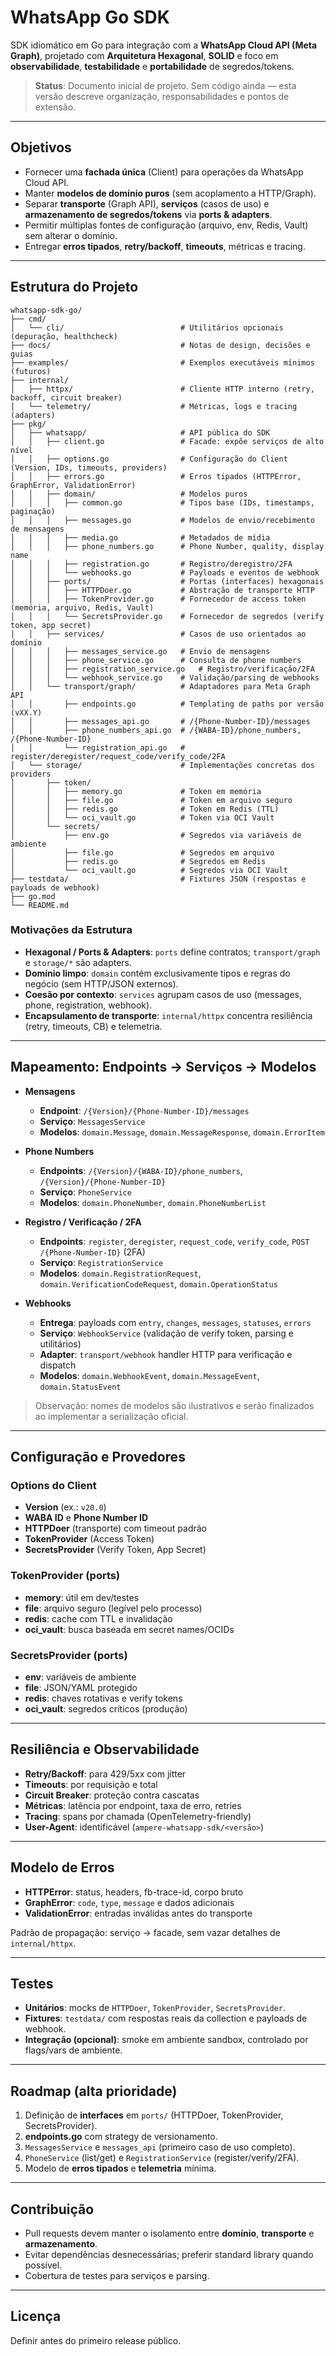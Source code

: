 # WhatsApp Go SDK

SDK idiomático em Go para integração com a **WhatsApp Cloud API (Meta Graph)**, projetado com **Arquitetura Hexagonal**, **SOLID** e foco em **observabilidade**, **testabilidade** e **portabilidade** de segredos/tokens.

> **Status**: Documento inicial de projeto. Sem código ainda — esta versão descreve organização, responsabilidades e pontos de extensão.

---

## Objetivos

* Fornecer uma **fachada única** (Client) para operações da WhatsApp Cloud API.
* Manter **modelos de domínio puros** (sem acoplamento a HTTP/Graph).
* Separar **transporte** (Graph API), **serviços** (casos de uso) e **armazenamento de segredos/tokens** via **ports & adapters**.
* Permitir múltiplas fontes de configuração (arquivo, env, Redis, Vault) sem alterar o domínio.
* Entregar **erros tipados**, **retry/backoff**, **timeouts**, métricas e tracing.

---

## Estrutura do Projeto

```
whatsapp-sdk-go/
├── cmd/
│   └── cli/                          # Utilitários opcionais (depuração, healthcheck)
├── docs/                             # Notas de design, decisões e guias
├── examples/                         # Exemplos executáveis mínimos (futuros)
├── internal/
│   ├── httpx/                        # Cliente HTTP interno (retry, backoff, circuit breaker)
│   └── telemetry/                    # Métricas, logs e tracing (adapters)
├── pkg/
│   ├── whatsapp/                     # API pública do SDK
│   │   ├── client.go                 # Facade: expõe serviços de alto nível
│   │   ├── options.go                # Configuração do Client (Version, IDs, timeouts, providers)
│   │   ├── errors.go                 # Erros tipados (HTTPError, GraphError, ValidationError)
│   │   ├── domain/                   # Modelos puros
│   │   │   ├── common.go             # Tipos base (IDs, timestamps, paginação)
│   │   │   ├── messages.go           # Modelos de envio/recebimento de mensagens
│   │   │   ├── media.go              # Metadados de mídia
│   │   │   ├── phone_numbers.go      # Phone Number, quality, display name
│   │   │   ├── registration.go       # Registro/deregistro/2FA
│   │   │   └── webhooks.go           # Payloads e eventos de webhook
│   │   ├── ports/                    # Portas (interfaces) hexagonais
│   │   │   ├── HTTPDoer.go           # Abstração de transporte HTTP
│   │   │   ├── TokenProvider.go      # Fornecedor de access token (memória, arquivo, Redis, Vault)
│   │   │   └── SecretsProvider.go    # Fornecedor de segredos (verify token, app secret)
│   │   ├── services/                 # Casos de uso orientados ao domínio
│   │   │   ├── messages_service.go   # Envio de mensagens
│   │   │   ├── phone_service.go      # Consulta de phone numbers
│   │   │   ├── registration_service.go   # Registro/verificação/2FA
│   │   │   └── webhook_service.go    # Validação/parsing de webhooks
│   │   └── transport/graph/          # Adaptadores para Meta Graph API
│   │       ├── endpoints.go          # Templating de paths por versão (vXX.Y)
│   │       ├── messages_api.go       # /{Phone-Number-ID}/messages
│   │       ├── phone_numbers_api.go  # /{WABA-ID}/phone_numbers, /{Phone-Number-ID}
│   │       └── registration_api.go   # register/deregister/request_code/verify_code/2FA
│   └── storage/                      # Implementações concretas dos providers
│       ├── token/
│       │   ├── memory.go             # Token em memória
│       │   ├── file.go               # Token em arquivo seguro
│       │   ├── redis.go              # Token em Redis (TTL)
│       │   └── oci_vault.go          # Token via OCI Vault
│       └── secrets/
│           ├── env.go                # Segredos via variáveis de ambiente
│           ├── file.go               # Segredos em arquivo
│           ├── redis.go              # Segredos em Redis
│           └── oci_vault.go          # Segredos via OCI Vault
├── testdata/                         # Fixtures JSON (respostas e payloads de webhook)
├── go.mod
└── README.md
```

### Motivações da Estrutura

* **Hexagonal / Ports & Adapters**: `ports` define contratos; `transport/graph` e `storage/*` são adapters.
* **Domínio limpo**: `domain` contém exclusivamente tipos e regras do negócio (sem HTTP/JSON externos).
* **Coesão por contexto**: `services` agrupam casos de uso (messages, phone, registration, webhook).
* **Encapsulamento de transporte**: `internal/httpx` concentra resiliência (retry, timeouts, CB) e telemetria.

---

## Mapeamento: Endpoints → Serviços → Modelos

* **Mensagens**

    * **Endpoint**: `/{Version}/{Phone-Number-ID}/messages`
    * **Serviço**: `MessagesService`
    * **Modelos**: `domain.Message`, `domain.MessageResponse`, `domain.ErrorItem`

* **Phone Numbers**

    * **Endpoints**: `/{Version}/{WABA-ID}/phone_numbers`, `/{Version}/{Phone-Number-ID}`
    * **Serviço**: `PhoneService`
    * **Modelos**: `domain.PhoneNumber`, `domain.PhoneNumberList`

* **Registro / Verificação / 2FA**

    * **Endpoints**: `register`, `deregister`, `request_code`, `verify_code`, `POST /{Phone-Number-ID}` (2FA)
    * **Serviço**: `RegistrationService`
    * **Modelos**: `domain.RegistrationRequest`, `domain.VerificationCodeRequest`, `domain.OperationStatus`

* **Webhooks**

    * **Entrega**: payloads com `entry`, `changes`, `messages`, `statuses`, `errors`
    * **Serviço**: `WebhookService` (validação de verify token, parsing e utilitários)
    * **Adapter**: `transport/webhook` handler HTTP para verificação e dispatch
    * **Modelos**: `domain.WebhookEvent`, `domain.MessageEvent`, `domain.StatusEvent`

> Observação: nomes de modelos são ilustrativos e serão finalizados ao implementar a serialização oficial.

---

## Configuração e Provedores

### Options do Client

* **Version** (ex.: `v20.0`)
* **WABA ID** e **Phone Number ID**
* **HTTPDoer** (transporte) com timeout padrão
* **TokenProvider** (Access Token)
* **SecretsProvider** (Verify Token, App Secret)

### TokenProvider (ports)

* **memory**: útil em dev/testes
* **file**: arquivo seguro (legível pelo processo)
* **redis**: cache com TTL e invalidação
* **oci\_vault**: busca baseada em secret names/OCIDs

### SecretsProvider (ports)

* **env**: variáveis de ambiente
* **file**: JSON/YAML protegido
* **redis**: chaves rotativas e verify tokens
* **oci\_vault**: segredos críticos (produção)

---

## Resiliência e Observabilidade

* **Retry/Backoff**: para 429/5xx com jitter
* **Timeouts**: por requisição e total
* **Circuit Breaker**: proteção contra cascatas
* **Métricas**: latência por endpoint, taxa de erro, retries
* **Tracing**: spans por chamada (OpenTelemetry-friendly)
* **User-Agent**: identificável (`ampere-whatsapp-sdk/<versão>`)

---

## Modelo de Erros

* **HTTPError**: status, headers, fb-trace-id, corpo bruto
* **GraphError**: `code`, `type`, `message` e dados adicionais
* **ValidationError**: entradas inválidas antes do transporte

Padrão de propagação: serviço → facade, sem vazar detalhes de `internal/httpx`.

---

## Testes

* **Unitários**: mocks de `HTTPDoer`, `TokenProvider`, `SecretsProvider`.
* **Fixtures**: `testdata/` com respostas reais da collection e payloads de webhook.
* **Integração (opcional)**: smoke em ambiente sandbox, controlado por flags/vars de ambiente.

---

## Roadmap (alta prioridade)

1. Definição de **interfaces** em `ports/` (HTTPDoer, TokenProvider, SecretsProvider).
2. **endpoints.go** com strategy de versionamento.
3. `MessagesService` e `messages_api` (primeiro caso de uso completo).
4. `PhoneService` (list/get) e `RegistrationService` (register/verify/2FA).
5. Modelo de **erros tipados** e **telemetria** mínima.

---

## Contribuição

* Pull requests devem manter o isolamento entre **domínio**, **transporte** e **armazenamento**.
* Evitar dependências desnecessárias; preferir standard library quando possível.
* Cobertura de testes para serviços e parsing.

---

## Licença

Definir antes do primeiro release público.
